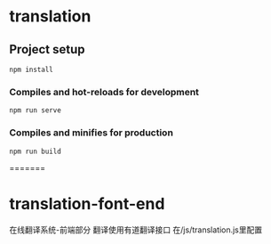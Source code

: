# translation

## Project setup
```
npm install
```

### Compiles and hot-reloads for development
```
npm run serve
```

### Compiles and minifies for production
```
npm run build
```

=======
# translation-font-end
在线翻译系统-前端部分
翻译使用有道翻译接口
在/js/translation.js里配置
